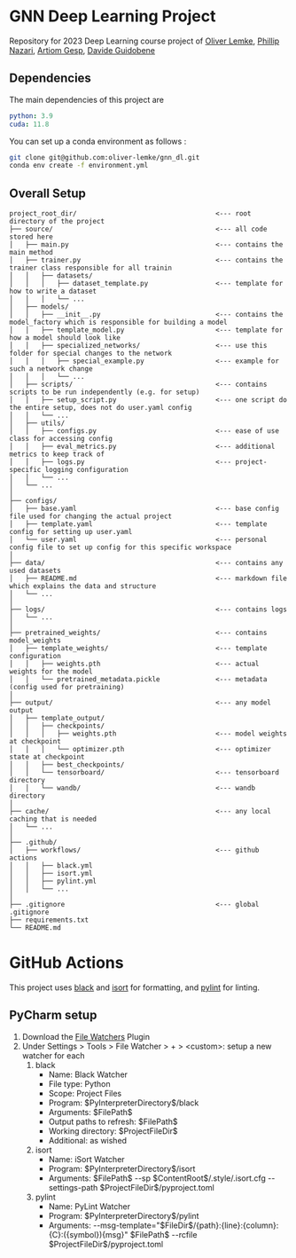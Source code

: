 # GNN Deep Learning Project
Repository for 2023 Deep Learning course project of
[Oliver Lemke](https://github.com/oliver-lemke), [Phillip Nazari](), [Artiom Gesp](), [Davide Guidobene]()

## Dependencies
The main dependencies of this project are
```yaml
python: 3.9
cuda: 11.8
```

You can set up a conda environment as follows :
```bash
git clone git@github.com:oliver-lemke/gnn_dl.git
conda env create -f environment.yml
```

## Overall Setup
```
project_root_dir/                                   <--- root directory of the project
├── source/                                         <--- all code stored here
│   ├── main.py                                     <--- contains the main method
│   ├── trainer.py                                  <--- contains the trainer class responsible for all trainin 
│   │   ├── datasets/
│   │   │   ├── dataset_template.py                 <--- template for how to write a dataset
│   │   │   └── ...
│   ├── models/
│   │   ├── __init__.py                             <--- contains the model_factory which is responsible for building a model
│   │   ├── template_model.py                       <--- template for how a model should look like
│   │   ├── specialized_networks/                   <--- use this folder for special changes to the network
│   │   │   ├── special_example.py                  <--- example for such a network change
│   │   │   └── ...
│   ├── scripts/                                    <--- contains scripts to be run independently (e.g. for setup)
│   │   ├── setup_script.py                         <--- one script do the entire setup, does not do user.yaml config
│   │   └── ...
│   ├── utils/
│   │   ├── configs.py                              <--- ease of use class for accessing config
│   │   ├── eval_metrics.py                         <--- additional metrics to keep track of
│   │   ├── logs.py                                 <--- project-specific logging configuration
│   │   └── ...
│   └── ...
│
├── configs/
│   ├── base.yaml                                   <--- base config file used for changing the actual project
│   ├── template.yaml                               <--- template config for setting up user.yaml
│   └── user.yaml                                   <--- personal config file to set up config for this specific workspace
│
├── data/                                           <--- contains any used datasets
│   ├── README.md                                   <--- markdown file which explains the data and structure
│   └── ...
│
├── logs/                                           <--- contains logs
│   └── ...
│
├── pretrained_weights/                             <--- contains model_weights
│   ├── template_weights/                           <--- template configuration
│   │   ├── weights.pth                             <--- actual weights for the model
│   │   └── pretrained_metadata.pickle              <--- metadata (config used for pretraining)
│
├── output/                                         <--- any model output
│   ├── template_output/
│   │   ├── checkpoints/
│   │   │   ├── weights.pth                         <--- model weights at checkpoint
│   │   │   └── optimizer.pth                       <--- optimizer state at checkpoint
│   │   ├── best_checkpoints/
│   │   └── tensorboard/                            <--- tensorboard directory
│   │   └── wandb/                                  <--- wandb directory
│
├── cache/                                          <--- any local caching that is needed
│   └── ...
│
├── .github/                                        
│   ├── workflows/                                  <--- github actions 
│   │   ├── black.yml
│   │   ├── isort.yml
│   │   ├── pylint.yml
│   │   └── ...
│
├── .gitignore                                      <--- global .gitignore
├── requirements.txt
└── README.md
```

# GitHub Actions
This project uses [black](https://pypi.org/project/black/) and
[isort](https://pypi.org/project/isort/) for formatting, and
[pylint](https://pypi.org/project/pylint/) for linting.

## PyCharm setup
1. Download the [File Watchers](https://www.jetbrains.com/help/pycharm/using-file-watchers.html)
Plugin
2. Under Settings > Tools > File Watcher > + > \<custom>: setup a new watcher for each
   1. black
      - Name: Black Watcher
      - File type: Python
      - Scope: Project Files
      - Program: \$PyInterpreterDirectory\$/black
      - Arguments: \$FilePath\$
      - Output paths to refresh: \$FilePath\$
      - Working directory: \$ProjectFileDir\$
      - Additional: as wished
   2. isort
      - Name: iSort Watcher
      - Program: \$PyInterpreterDirectory\$/isort
      - Arguments: \$FilePath\$ --sp \$ContentRoot\$/.style/.isort.cfg --settings-path \$ProjectFileDir\$/pyproject.toml
   3. pylint
      - Name: PyLint Watcher
      - Program: \$PyInterpreterDirectory\$/pylint
      - Arguments: --msg-template="\$FileDir\$/{path}:{line}:{column}:{C}:({symbol}){msg}" \$FilePath\$ --rcfile \$ProjectFileDir\$/pyproject.toml